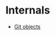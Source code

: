 # Internals
* [Git objects](https://github.com/pplinlin2/LinuxVCS/blob/master/src/internals/objects.md)
